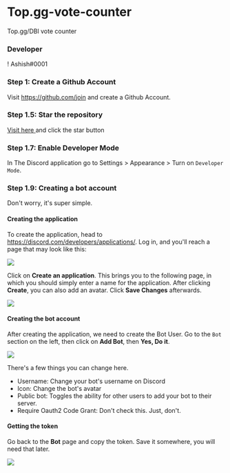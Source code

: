 # Top.gg-vote-counter
Top.gg/DBl vote counter



### Developer
ǃ                         Ashish#0001


### Step 1: Create a Github Account
Visit https://github.com/join and create a Github Account.

### Step 1.5: Star the repository
[Visit here ](https://github.com/HAPPY7131/Top.gg-vote-counter/stargazers) and click the star button


### Step 1.7: Enable Developer Mode
In The Discord application go to Settings > Appearance > Turn on `Developer Mode`.

### Step 1.9: Creating a bot account
Don't worry, it's super simple.
#### Creating the application
To create the application, head to https://discord.com/developers/applications/. Log in, and you'll reach a page that may look like this:

![](https://github.com/HAPPY7131/Top.gg-vote-counter/blob/main/assets/imgs/Screenshot%20(211).png?raw=true)

Click on **Create an application**. This brings you to the following page, in which you should simply enter a name for the application. After clicking **Create**, you can also add an avatar. Click **Save Changes** afterwards.

![](https://github.com/HAPPY7131/Top.gg-vote-counter/blob/main/assets/imgs/Screenshot%20(212).png?raw=true)

#### Creating the bot account
After creating the application, we need to create the Bot User. Go to the `Bot` section on the left, then click on **Add Bot**, then **Yes, Do it**.

![](https://github.com/HAPPY7131/Top.gg-vote-counter/blob/main/assets/imgs/Screenshot%20(213).png?raw=true)

There's a few things you can change here. 
- Username: Change your bot's username on Discord
- Icon: Change the bot's avatar
- Public bot: Toggles the ability for other users to add your bot to their server.
- Require Oauth2 Code Grant: Don't check this. Just, don't.

#### Getting the token
Go back to the **Bot** page and copy the token. Save it somewhere, you will need that later.

![](https://github.com/HAPPY7131/Top.gg-vote-counter/blob/main/assets/imgs/Screenshot%20(214).jpg?raw=true)
